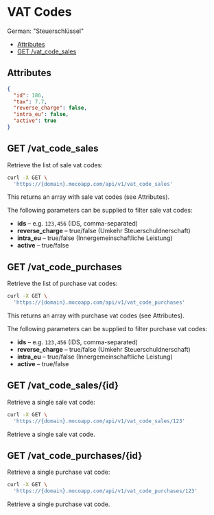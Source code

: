 # VAT Codes

German: "Steuerschlüssel"

<!-- TOC -->

- [Attributes](#attributes)
- [GET /vat_code_sales](#get-vat_codes)

<!-- /TOC -->

## Attributes

```json
{
  "id": 186,
  "tax": 7.7,
  "reverse_charge": false,
  "intra_eu": false,
  "active": true
}
```

## GET /vat_code_sales

Retrieve the list of sale vat codes:

```bash
curl -X GET \
  'https://{domain}.mocoapp.com/api/v1/vat_code_sales'
```

This returns an array with sale vat codes (see Attributes).

The following parameters can be supplied to filter sale vat codes:

- **ids** – e.g. `123,456` (IDS, comma-separated)
- **reverse_charge** – true/false (Umkehr Steuerschuldnerschaft)
- **intra_eu** – true/false (Innergemeinschaftliche Leistung)
- **active** – true/false

## GET /vat_code_purchases

Retrieve the list of purchase vat codes:

```bash
curl -X GET \
  'https://{domain}.mocoapp.com/api/v1/vat_code_purchases'
```

This returns an array with purchase vat codes (see Attributes).

The following parameters can be supplied to filter purchase vat codes:

- **ids** – e.g. `123,456` (IDS, comma-separated)
- **reverse_charge** – true/false (Umkehr Steuerschuldnerschaft)
- **intra_eu** – true/false (Innergemeinschaftliche Leistung)
- **active** – true/false

## GET /vat_code_sales/{id}

Retrieve a single sale vat code:

```bash
curl -X GET \
  'https://{domain}.mocoapp.com/api/v1/vat_code_sales/123'
```

Retrieve a single sale vat code.

## GET /vat_code_purchases/{id}

Retrieve a single purchase vat code:

```bash
curl -X GET \
  'https://{domain}.mocoapp.com/api/v1/vat_code_purchases/123'
```

Retrieve a single purchase vat code.
